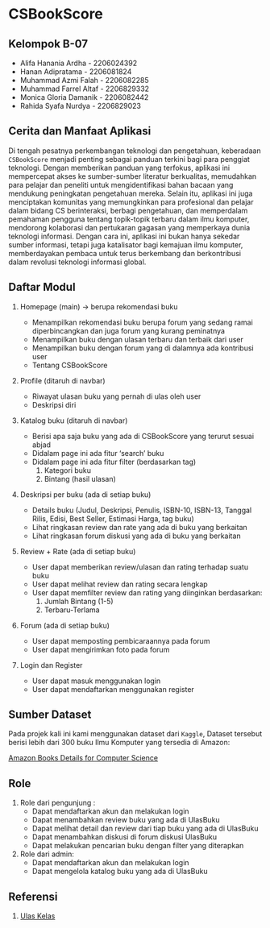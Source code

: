 # CSBookScore

## Kelompok B-07<br>
- Alifa Hanania Ardha - 2206024392<br>
- Hanan Adipratama - 2206081824<br>
- Muhammad Azmi Falah - 2206082285<br>
- Muhammad Farrel Altaf - 2206829332<br>
- Monica Gloria Damanik - 2206082442<br>
- Rahida Syafa Nurdya - 2206829023

## Cerita dan Manfaat Aplikasi 
Di tengah pesatnya perkembangan teknologi dan pengetahuan, keberadaan `CSBookScore` menjadi penting sebagai panduan terkini bagi para penggiat teknologi. Dengan memberikan panduan yang terfokus, aplikasi ini mempercepat akses ke sumber-sumber literatur berkualitas, memudahkan para pelajar dan peneliti untuk mengidentifikasi bahan bacaan yang mendukung peningkatan pengetahuan mereka. Selain itu, aplikasi ini juga menciptakan komunitas yang memungkinkan para profesional dan pelajar dalam bidang CS berinteraksi, berbagi pengetahuan, dan memperdalam pemahaman pengguna tentang topik-topik terbaru dalam ilmu komputer, mendorong kolaborasi dan pertukaran gagasan yang memperkaya dunia teknologi informasi. Dengan cara ini, aplikasi ini bukan hanya sekedar sumber informasi, tetapi juga katalisator bagi kemajuan ilmu komputer, memberdayakan pembaca untuk terus berkembang dan berkontribusi dalam revolusi teknologi informasi global.

## Daftar Modul
1. Homepage (main) -> berupa rekomendasi buku 
    - Menampilkan rekomendasi buku berupa forum yang sedang ramai diperbincangkan dan juga forum yang kurang peminatnya
    - Menampilkan buku dengan ulasan terbaru dan terbaik dari user
    - Menampilkan buku dengan forum yang di dalamnya ada kontribusi user
    - Tentang CSBookScore

2. Profile (ditaruh di navbar)
    - Riwayat ulasan buku yang pernah di ulas oleh user
	- Deskripsi diri

3. Katalog buku (ditaruh di navbar)
    - Berisi apa saja buku yang ada di CSBookScore yang terurut sesuai abjad
    - Didalam page ini ada fitur ‘search’ buku
    - Didalam page ini ada fitur filter (berdasarkan tag) 
        1. Kategori buku
        2. Bintang (hasil ulasan)

4. Deskripsi per buku (ada di setiap buku)
    - Details buku (Judul, Deskripsi, Penulis, ISBN-10, ISBN-13, Tanggal Rilis, Edisi, Best Seller, Estimasi Harga, tag buku)
    - Lihat ringkasan review dan rate yang ada di buku yang berkaitan
    - Lihat ringkasan forum diskusi yang ada di buku yang berkaitan

5. Review + Rate (ada di setiap buku)
    - User dapat memberikan review/ulasan dan rating terhadap suatu buku
    - User dapat melihat review dan rating secara lengkap
    - User dapat memfilter review dan rating yang diinginkan berdasarkan:
        1. Jumlah Bintang (1-5)
        2. Terbaru-Terlama

6. Forum (ada di setiap buku)
    - User dapat memposting pembicaraannya pada forum
    - User dapat mengirimkan foto pada forum

7. Login dan Register
    - User dapat masuk menggunakan login
    - User dapat mendaftarkan menggunakan register


## Sumber Dataset
Pada projek kali ini kami menggunakan dataset dari `Kaggle`, Dataset tersebut berisi lebih dari 300 buku Ilmu Komputer yang tersedia di Amazon:

[Amazon Books Details for Computer Science](https://www.kaggle.com/datasets/uzair01/amazon-books)

## Role
1. Role dari pengunjung : 
    - Dapat mendaftarkan akun dan melakukan login
    - Dapat menambahkan review buku yang ada di UlasBuku 
    - Dapat melihat detail dan review dari tiap buku yang ada di UlasBuku
    - Dapat menambahkan diskusi di forum diskusi UlasBuku
    - Dapat melakukan pencarian buku dengan filter yang diterapkan
2. Role dari admin:
    - Dapat mendaftarkan akun dan melakukan login
    - Dapat mengelola katalog buku yang ada di UlasBuku

## Referensi
1. [Ulas Kelas](https://www.ulaskelas.id/en)
			      
